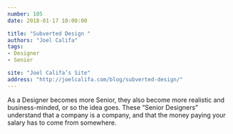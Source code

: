 ```yaml
---
number: 105
date: 2018-01-17 10:00:00

title: "Subverted Design "
authors: "Joel Califa"
tags:
- Designer
- Senior

site: "Joel Califa’s Site"
address: "http://joelcalifa.com/blog/subverted-design/"
---
```


As a Designer becomes more Senior, they also become more realistic and business-minded, or so the idea goes. These “Senior Designers” understand that a company is a company, and that the money paying your salary has to come from somewhere.

